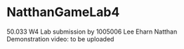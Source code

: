 # NatthanGameLab4
50.033 W4 Lab submission by 1005006 Lee Eharn Natthan\
Demonstration video: to be uploaded
